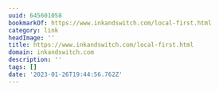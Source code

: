 ```yaml
---
uuid: 645601058
bookmarkOf: https://www.inkandswitch.com/local-first.html
category: link
headImage: ''
title: https://www.inkandswitch.com/local-first.html
domain: inkandswitch.com
description: ''
tags: []
date: '2023-01-26T19:44:56.762Z'
---
```



